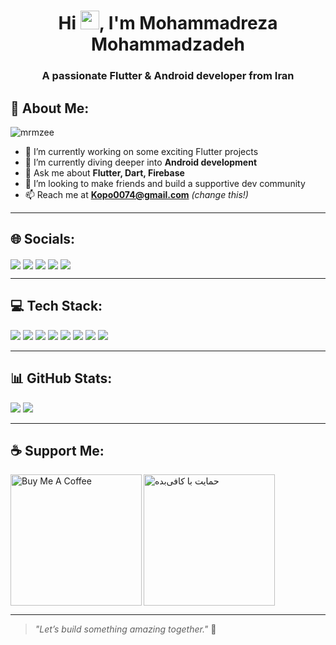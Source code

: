 <h1 align="center">Hi <img src="https://media.giphy.com/media/hvRJCLFzcasrR4ia7z/giphy.gif" width="30" />, I'm Mohammadreza Mohammadzadeh</h1>
<h3 align="center">A passionate Flutter & Android developer from Iran</h3>

## 💫 About Me:
<p align="left"> <img src="https://komarev.com/ghpvc/?username=mrmzee&label=Profile%20views&color=0e75b6&style=for-the-badge" alt="mrmzee" /> </p>

- 🔭 I’m currently working on some exciting Flutter projects  
- 🌱 I’m currently diving deeper into **Android development**  
- 💬 Ask me about **Flutter, Dart, Firebase**  
- 🤝 I’m looking to make friends and build a supportive dev community  
- 📫 Reach me at **Kopo0074@gmail.com** *(change this!)*  

<!-- Optional animated code gif
<img align="right" src="https://github.com/abhisheknaiidu/abhisheknaiidu/raw/master/code.gif?raw=true" width="420" height="280" />
-->

---

## 🌐 Socials:
<p align="left">
<a href="https://instagram.com/mr.mohamadzadeh.ir" target="blank"><img align="center" src="https://img.icons8.com/fluent/48/000000/instagram-new.png"/></a>
<a href="https://www.linkedin.com/in/mohammadrezamohammadzadeh" target="blank"><img align="center" src="https://img.icons8.com/color/48/linkedin.png"/></a>
<a href="https://x.com/_mrmzee_" target="blank"><img align="center" src="https://img.icons8.com/fluent/48/000000/twitterx.png"/></a>
<a href="https://t.me/kopo01" target="blank"><img align="center" src="https://img.icons8.com/fluent/48/000000/telegram-app.png"/></a>
<a href="mailto:kopo0074@gmail.com" target="blank"><img align="center" src="https://img.icons8.com/color/48/gmail-new.png"/></a>
</p>

---

## 💻 Tech Stack:
<p align="left">
<img src="https://img.icons8.com/color/48/dart.png"/>
<img src="https://img.icons8.com/color/48/flutter.png"/>
<img src="https://img.icons8.com/fluency/48/android-os.png"/>
<img src="https://img.icons8.com/color/48/visual-studio-code-2019.png"/>
<img src="https://img.icons8.com/color/48/android-studio.png"/>
<img src="https://img.icons8.com/color/48/git.png"/>
<img src="https://img.icons8.com/color/48/linux.png"/>
<img src="https://img.icons8.com/color/48/figma.png"/>
</p>

---

## 📊 GitHub Stats:
![](https://github-readme-stats.vercel.app/api?username=mrmzee&theme=react&hide_border=false&include_all_commits=true&count_private=true)
![](https://github-readme-streak-stats.herokuapp.com/?user=mrmzee&theme=react&hide_border=false)

<!-- Optional top langs
![](https://github-readme-stats.vercel.app/api/top-langs/?username=mrmzee&theme=react&hide_border=false&layout=compact)
-->

---

## ☕ Support Me:
<p>
<a href="https://www.buymeacoffee.com/mrmzee"> <img align="left" src="https://cdn.buymeacoffee.com/buttons/v2/default-yellow.png" width="210" alt="Buy Me A Coffee" /></a>
<a href="https://www.coffeebede.com/mrmzee"> <img src="https://coffeebede.ir/DashboardTemplateV2/app-assets/images/banner/default-yellow.svg" width="210" alt="حمایت با کافی‌بده" /></a>
</p>

---

> _"Let’s build something amazing together."_ 🚀
